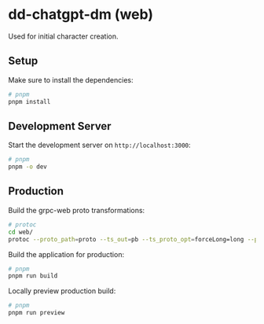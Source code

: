 # dd-chatgpt-dm (web)

Used for initial character creation.

## Setup

Make sure to install the dependencies:

```bash
# pnpm
pnpm install
```

## Development Server

Start the development server on `http://localhost:3000`:

```bash
# pnpm
pnpm -o dev
```

## Production

Build the grpc-web proto transformations:

```bash
# protoc
cd web/
protoc --proto_path=proto --ts_out=pb --ts_proto_opt=forceLong=long --plugin=./node_modules/.bin/protoc-gen-ts proto/*.proto
```

Build the application for production:

```bash
# pnpm
pnpm run build
```

Locally preview production build:

```bash
# pnpm
pnpm run preview
```
